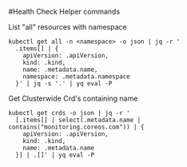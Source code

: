 #Health Check Helper commands

List "all" resources with namespace
```
kubectl get all -n <namespace> -o json | jq -r '
  .items[] | {
    apiVersion: .apiVersion,
    kind: .kind,
    name: .metadata.name,
    namespace: .metadata.namespace
  }' | jq -s '.' | yq eval -P
```

Get Clusterwide Crd's containing name 
```
kubectl get crds -o json | jq -r '
  [.items[] | select(.metadata.name | contains("monitoring.coreos.com")) | {
    apiVersion: .apiVersion,
    kind: .kind,
    name: .metadata.name
  }] | .[]' | yq eval -P
```
